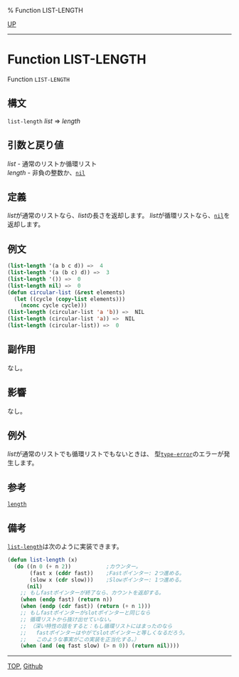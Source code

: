 % Function LIST-LENGTH

[UP](14.2.html)  

---

# Function **LIST-LENGTH**


Function `LIST-LENGTH`


## 構文

`list-length` *list* => *length*


## 引数と戻り値

*list* - 通常のリストか循環リスト  
*length* - 非負の整数か、[`nil`](5.3.nil-variable.html)


## 定義

*list*が通常のリストなら、*list*の長さを返却します。
*list*が循環リストなら、[`nil`](5.3.nil-variable.html)を返却します。


## 例文

```lisp
(list-length '(a b c d)) =>  4
(list-length '(a (b c) d)) =>  3
(list-length '()) =>  0
(list-length nil) =>  0
(defun circular-list (&rest elements)
  (let ((cycle (copy-list elements))) 
    (nconc cycle cycle)))
(list-length (circular-list 'a 'b)) =>  NIL
(list-length (circular-list 'a)) =>  NIL
(list-length (circular-list)) =>  0
```


## 副作用

なし。


## 影響

なし。


## 例外

*list*が通常のリストでも循環リストでもないときは、
型[`type-error`](4.4.type-error.html)のエラーが発生します。


## 参考

[`length`](17.3.length.html)


## 備考

[`list-length`](14.2.list-length.html)は次のように実装できます。

```lisp
(defun list-length (x)  
  (do ((n 0 (+ n 2))           ;カウンター。
       (fast x (cddr fast))    ;Fastポインター: 2つ進める。
       (slow x (cdr slow)))    ;Slowポインター: 1つ進める。
      (nil)
    ;; もしfastポインターが終了なら、カウントを返却する。
    (when (endp fast) (return n))
    (when (endp (cdr fast)) (return (+ n 1)))
	;; もしfastポインターがslotポインターと同じなら
	;; 循環リストから抜け出せていない。
	;; （深い特性の話をすると：もし循環リストにはまったのなら
	;;   fastポインターはやがてslotポインターと等しくなるだろう。
	;;   このような事実がこの実装を正当化する。）
    (when (and (eq fast slow) (> n 0)) (return nil))))
```


---
[TOP](index.html),  [Github](https://github.com/nptcl/npt-japanese)

